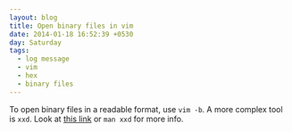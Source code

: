 ```yaml
---
layout: blog
title: Open binary files in vim
date: 2014-01-18 16:52:39 +0530
day: Saturday
tags:
  - log message
  - vim
  - hex
  - binary files
---
```


To open binary files in a readable format, use `vim -b`. A more complex tool is `xxd`. Look at [this link](http://vim.wikia.com/wiki/Hex_dump) or `man xxd` for more info.
